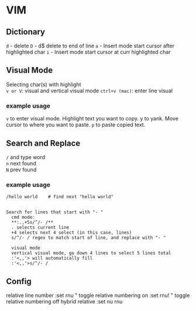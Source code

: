 # VIM

## Dictionary
`d` - delete
`D` - d$ delete to end of line
`a` - Insert mode start cursor after highlighted char
`i` - Insert mode start cursor at curr highlighted char

## Visual Mode
Selecting char(s) with highlight  
`v or V`: visual and vertical visual mode 
`ctrl+v (mac)`: enter line  visual

### example usage
`v` to enter visual mode. Highlight text you want to copy. y to yank. Move cursor to where you want to paste. `p` to paste copied text.




## Search and Replace
`/` and type word  
`n` next found   
`N` prev found  


### example usage
```
/hello world    # find next "hello world"


Search for lines that start with "- "  
  cmd mode:
  **:.,+5s/^/- /**
  . selects current line
  +4 selects next 4 select (in this case, lines)
  s/^/- / regex to match start of line, and replace with "- "

  visual mode
  vertical visual mode, go down 4 lines to select 5 lines total
  :'<,,'> will automatically fill
  :'<,,'>s/^/- / 
```




## Config
relative line number
:set rnu    " toggle relative numbering on
:set rnu!    " toggle relative numbering off
hybrid relative
:set nu rnu

